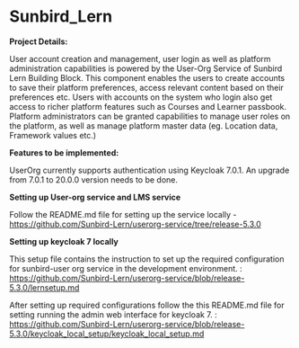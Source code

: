 # Sunbird_Lern
**Project Details:**

User account creation and management, user login as well as platform administration capabilities is powered by the User-Org Service of Sunbird Lern Building Block.
This component enables the users to create accounts to save their platform preferences, access relevant content based on their preferences etc. Users with accounts on the system who login also get access to richer platform features such as Courses and Learner passbook.
Platform administrators can be granted capabilities to manage user roles on the platform, as well as manage platform master data (eg. Location data, Framework values etc.)

**Features to be implemented:**

UserOrg currently supports authentication using Keycloak 7.0.1. An upgrade from 7.0.1 to 20.0.0 version needs to be done.

**Setting up User-org service and LMS service**

Follow the README.md file for setting up the service locally - https://github.com/Sunbird-Lern/userorg-service/tree/release-5.3.0

**Setting up keycloak 7 locally**

This setup file contains the instruction to set up the required configuration for sunbird-user org service in the development environment. : https://github.com/Sunbird-Lern/userorg-service/blob/release-5.3.0/lernsetup.md

After setting up required configurations follow the this README.md file for setting running the admin web interface for keycloak 7. : https://github.com/Sunbird-Lern/userorg-service/blob/release-5.3.0/keycloak_local_setup/keycloak_local_setup.md
